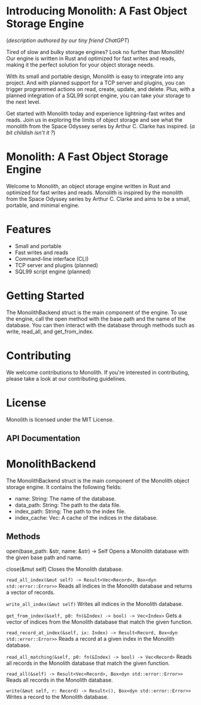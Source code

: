 # Introducing Monolith: A Fast Object Storage Engine
(_description authored by our tiny friend ChatGPT_)

Tired of slow and bulky storage engines? Look no further than Monolith! Our engine is written in Rust and optimized for fast writes and reads, making it the perfect solution for your object storage needs.

With its small and portable design, Monolith is easy to integrate into any project. And with planned support for a TCP server and plugins, you can trigger programmed actions on read, create, update, and delete. Plus, with a planned integration of a SQL99 script engine, you can take your storage to the next level.

Get started with Monolith today and experience lightning-fast writes and reads. Join us in exploring the limits of object storage and see what the monolith from the Space Odyssey series by Arthur C. Clarke has inspired.
(_a bit childish isn't it ?_)



# Monolith: A Fast Object Storage Engine
Welcome to Monolith, an object storage engine written in Rust and optimized for fast writes and reads. Monolith is inspired by the monolith from the Space Odyssey series by Arthur C. Clarke and aims to be a small, portable, and minimal engine.

# Features
* Small and portable
* Fast writes and reads
* Command-line interface (CLI)
* TCP server and plugins (planned)
* SQL99 script engine (planned)


# Getting Started
The MonolithBackend struct is the main component of the engine. To use the engine, call the open method with the base path and the name of the database. You can then interact with the database through methods such as write, read_all, and get_from_index.

# Contributing
We welcome contributions to Monolith. If you're interested in contributing, please take a look at our contributing guidelines.

# License
Monolith is licensed under the MIT License.

## API Documentation
# MonolithBackend
The MonolithBackend struct is the main component of the Monolith object storage engine. It contains the following fields:

- name: String: The name of the database.
- data_path: String: The path to the data file.
- index_path: String: The path to the index file.
- index_cache: Vec<Index>: A cache of the indices in the database.

## Methods
open(base_path: &str, name: &str) -> Self
Opens a Monolith database with the given base path and name.

close(&mut self)
Closes the Monolith database.

`read_all_index(&mut self) -> Result<Vec<Record>, Box<dyn std::error::Error>>`
Reads all indices in the Monolith database and returns a vector of records.

`write_all_index(&mut self)`
Writes all indices in the Monolith database.

`get_from_index(&self, p0: fn(&Index) -> bool) -> Vec<Index>`
Gets a vector of indices from the Monolith database that match the given function.

`read_record_at_index(&self, ix: Index) -> Result<Record, Box<dyn std::error::Error>>`
Reads a record at a given index in the Monolith database.

`read_all_matching(&self, p0: fn(&Index) -> bool) -> Vec<Record>`
Reads all records in the Monolith database that match the given function.

`read_all(&self) -> Result<Vec<Record>, Box<dyn std::error::Error>>`
Reads all records in the Monolith database.

`write(&mut self, r: Record) -> Result<(), Box<dyn std::error::Error>>`
Writes a record to the Monolith database.